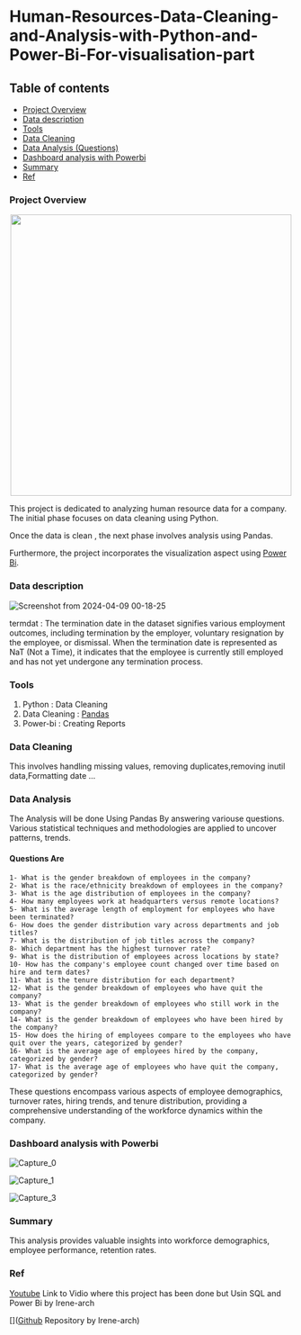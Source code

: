 # Human-Resources-Data-Cleaning-and-Analysis-with-Python-and-Power-Bi-For-visualisation-part

## Table of contents
- [Project Overview](#project-overview)
- [Data description](#data-description)
- [Tools](#tools)
- [Data Cleaning](#Data-cleaning)
- [Data Analysis (Questions)](#data-analysis)
- [Dashboard analysis with Powerbi](#dashboard-analysis-with-powerbi)
- [Summary](#summary)
- [Ref](#ref)

### Project Overview

<p align="center">
<img src="https://github.com/smdhen/Human-Resources-Data-Cleaning-and-Analysis-with-Python-and-Power-Bi-For-visualisation-part/assets/96498289/973c54bb-8647-41c7-88da-c43eaea1e17b" width="500"/> 
</p>

This project is dedicated to analyzing human resource data for a company. The initial phase focuses on data cleaning using Python.

Once the data is clean , the next phase involves  analysis using Pandas.

Furthermore, the project incorporates the visualization aspect using [Power Bi](https://learn.microsoft.com/fr-fr/power-bi/). 

### Data description
![Screenshot from 2024-04-09 00-18-25](https://github.com/smdhen/Human-Resources-Data-Cleaning-and-Analysis-with-Python-and-Power-Bi-For-visualisation-part/assets/96498289/dfa23e01-3269-47f5-b065-a2fbb9b32a67)

termdat :  The termination date in the dataset signifies various employment outcomes, including termination by the employer, voluntary resignation by the employee, or dismissal. When the termination date is represented as NaT (Not a Time), it indicates that the employee is currently still employed and has not yet undergone any termination process.

### Tools

1. Python : Data Cleaning 
2. Data Cleaning : [Pandas](https://pandas.pydata.org/docs/user_guide/10min.html#grouping)
3. Power-bi : Creating Reports

### Data Cleaning

This involves handling missing values, removing duplicates,removing inutil data,Formatting date ...

### Data Analysis

The Analysis will be done Using Pandas By answering variouse questions. Various statistical techniques and methodologies are applied to uncover patterns, trends.

#### Questions Are 

    1- What is the gender breakdown of employees in the company?
    2- What is the race/ethnicity breakdown of employees in the company?
    3- What is the age distribution of employees in the company?
    4- How many employees work at headquarters versus remote locations?
    5- What is the average length of employment for employees who have been terminated?
    6- How does the gender distribution vary across departments and job titles?
    7- What is the distribution of job titles across the company?
    8- Which department has the highest turnover rate?
    9- What is the distribution of employees across locations by state?
    10- How has the company's employee count changed over time based on hire and term dates?
    11- What is the tenure distribution for each department?
    12- What is the gender breakdown of employees who have quit the company?
    13- What is the gender breakdown of employees who still work in the company?
    14- What is the gender breakdown of employees who have been hired by the company?
    15- How does the hiring of employees compare to the employees who have quit over the years, categorized by gender?
    16- What is the average age of employees hired by the company, categorized by gender?
    17- What is the average age of employees who have quit the company, categorized by gender?

These questions encompass various aspects of employee demographics, turnover rates, hiring trends, and tenure distribution, providing a comprehensive understanding of the workforce dynamics within the company.

### Dashboard analysis with Powerbi

![Capture_0](https://github.com/smdhen/Human-Resources-Data-Cleaning-and-Analysis-with-Python-and-Power-Bi-For-visualisation-part/assets/96498289/4a6fd52d-9156-4748-a4f7-88b9172a6035)

![Capture_1](https://github.com/smdhen/Human-Resources-Data-Cleaning-and-Analysis-with-Python-and-Power-Bi-For-visualisation-part/assets/96498289/75e6d373-fec6-4209-a3b9-2b57432676f5)

![Capture_3](https://github.com/smdhen/Human-Resources-Data-Cleaning-and-Analysis-with-Python-and-Power-Bi-For-visualisation-part/assets/96498289/b7487efa-88d6-4998-b334-cba1093f9ae4)

### Summary

This analysis provides valuable insights into workforce demographics, employee performance, retention rates.
### Ref
[Youtube](https://www.youtube.com/watch?v=PzyZI9uLXvY&t=1040s) Link to Vidio where this project has been done but Usin SQL and Power Bi by Irene-arch 


[]([Github](https://github.com/Irene-arch/HR-Dashboard-MySQL-PowerBI) Repository by  Irene-arch)
